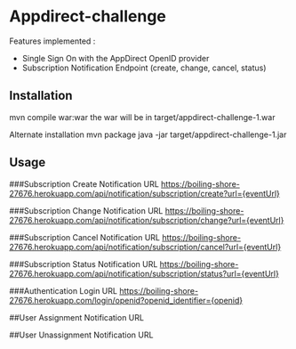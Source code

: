 # Appdirect-challenge

Features implemented :
* Single Sign On with the AppDirect OpenID provider
* Subscription Notification Endpoint (create, change, cancel, status)

## Installation

mvn compile war:war
the war will be in target/appdirect-challenge-1.war

Alternate installation
mvn package
java -jar target/appdirect-challenge-1.jar

## Usage

###Subscription Create Notification URL
https://boiling-shore-27676.herokuapp.com/api/notification/subscription/create?url={eventUrl}

###Subscription Change Notification URL
https://boiling-shore-27676.herokuapp.com/api/notification/subscription/change?url={eventUrl}

###Subscription Cancel Notification URL
https://boiling-shore-27676.herokuapp.com/api/notification/subscription/cancel?url={eventUrl}

###Subscription Status Notification URL
https://boiling-shore-27676.herokuapp.com/api/notification/subscription/status?url={eventUrl}

###Authentication Login URL
https://boiling-shore-27676.herokuapp.com/login/openid?openid_identifier={openid}

##User Assignment Notification URL

##User Unassignment Notification URL
